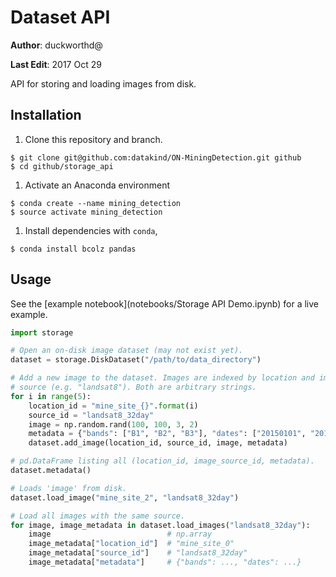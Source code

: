 # Dataset API

**Author**: duckworthd@

**Last Edit**: 2017 Oct 29

API for storing and loading images from disk.

## Installation

1. Clone this repository and branch.

```shell
$ git clone git@github.com:datakind/ON-MiningDetection.git github
$ cd github/storage_api
```

1. Activate an Anaconda environment

```shell
$ conda create --name mining_detection
$ source activate mining_detection
```

1. Install dependencies with `conda`,

```shell
$ conda install bcolz pandas
```

## Usage

See the [example notebook](notebooks/Storage API Demo.ipynb) for a live
example.

```python
import storage

# Open an on-disk image dataset (may not exist yet).
dataset = storage.DiskDataset("/path/to/data_directory")

# Add a new image to the dataset. Images are indexed by location and image
# source (e.g. "landsat8"). Both are arbitrary strings.
for i in range(5):
    location_id = "mine_site_{}".format(i)
    source_id = "landsat8_32day"
    image = np.random.rand(100, 100, 3, 2)
    metadata = {"bands": ["B1", "B2", "B3"], "dates": ["20150101", "20150202"]}
    dataset.add_image(location_id, source_id, image, metadata)

# pd.DataFrame listing all (location_id, image_source_id, metadata).
dataset.metadata()

# Loads 'image' from disk.
dataset.load_image("mine_site_2", "landsat8_32day")

# Load all images with the same source.
for image, image_metadata in dataset.load_images("landsat8_32day"):
    image                          # np.array
    image_metadata["location_id"]  # "mine_site_0"
    image_metadata["source_id"]    # "landsat8_32day"
    image_metadata["metadata"]     # {"bands": ..., "dates": ...}
```
